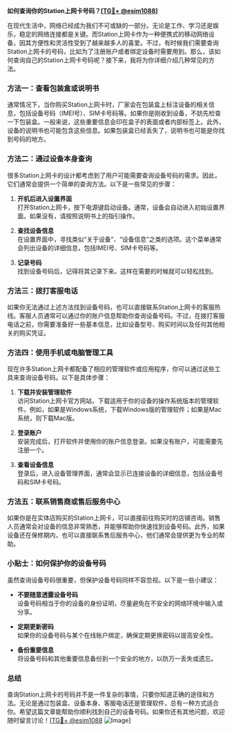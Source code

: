 **如何查询你的Station上网卡号码？[[TG💪+ @esim1088](https://t.me/s/esim1088)]**

在现代生活中，网络已经成为我们不可或缺的一部分。无论是工作、学习还是娱乐，稳定的网络连接都是关键。而Station上网卡作为一种便携式的移动网络设备，因其方便性和灵活性受到了越来越多人的喜爱。不过，有时候我们需要查询Station上网卡的号码，比如为了注册账户或者绑定设备时需要用到。那么，该如何查询自己的Station上网卡号码呢？接下来，我将为你详细介绍几种常见的方法。

### 方法一：查看包装盒或说明书

通常情况下，当你购买Station上网卡时，厂家会在包装盒上标注设备的相关信息，包括设备号码（IMEI号）、SIM卡号码等。如果你是刚收到设备，不妨先检查一下包装盒。一般来说，这些重要信息会印在盒子的表面或者内部标签上。此外，设备的说明书也可能包含这些信息。如果包装盒已经丢失了，说明书也可能是你找到号码的地方。

### 方法二：通过设备本身查询

很多Station上网卡的设计都考虑到了用户可能需要查询设备号码的需求。因此，它们通常会提供一个简单的查询方法。以下是一些常见的步骤：

1. **开机后进入设置界面**  
   打开Station上网卡，按下电源键启动设备。通常，设备会自动进入初始设置界面。如果没有，请按照说明书上的指引操作。

2. **查找设备信息**  
   在设置界面中，寻找类似“关于设备”、“设备信息”之类的选项。这个菜单通常会列出设备的详细信息，包括IMEI号、SIM卡号码等。

3. **记录号码**  
   找到设备号码后，记得将其记录下来。这样在需要的时候就可以轻松找到。

### 方法三：拨打客服电话

如果你无法通过上述方法找到设备号码，也可以直接联系Station上网卡的客服热线。客服人员通常可以通过你的账户信息帮助你查询设备号码。不过，在拨打客服电话之前，你需要准备好一些基本信息，比如设备型号、购买时间以及任何其他相关的购买凭证。

### 方法四：使用手机或电脑管理工具

现在许多Station上网卡都配备了相应的管理软件或应用程序，你可以通过这些工具来查询设备号码。以下是具体步骤：

1. **下载并安装管理软件**  
   访问Station上网卡官方网站，下载适用于你的设备的操作系统版本的管理软件。例如，如果是Windows系统，下载Windows版的管理软件；如果是Mac系统，则下载Mac版。

2. **登录账户**  
   安装完成后，打开软件并使用你的账户信息登录。如果没有账户，可能需要先注册一个。

3. **查看设备信息**  
   登录后，进入设备管理界面，通常会显示已连接设备的详细信息，包括设备号码和SIM卡号码。

### 方法五：联系销售商或售后服务中心

如果你是在实体店购买的Station上网卡，可以直接前往购买时的店铺咨询。销售人员通常会对设备的信息非常熟悉，并能够帮助你快速找到设备号码。此外，如果设备还在保修期内，也可以直接联系售后服务中心，他们通常会提供更为专业的帮助。

### 小贴士：如何保护你的设备号码

虽然查询设备号码很重要，但保护设备号码同样不容忽视。以下是一些小建议：

- **不要随意透露设备号码**  
  设备号码相当于你的设备的身份证明，尽量避免在不安全的网络环境中输入或分享。

- **定期更新密码**  
  如果你的设备号码与某个在线账户绑定，确保定期更换密码以提高安全性。

- **备份重要信息**  
  将设备号码和其他重要信息备份到一个安全的地方，以防万一丢失或遗忘。

### 总结

查询Station上网卡的号码并不是一件复杂的事情，只要你知道正确的途径和方法。无论是通过包装盒、设备本身、客服电话还是管理软件，总有一种方式适合你。希望这篇文章能帮助你顺利找到自己的设备号码。如果你还有其他问题，欢迎随时留言讨论！[[TG💪+ @esim1088](https://t.me/s/esim1088) ![Image](https://i.postimg.cc/4NQfJmqS/Snipaste-2025-05-13-00-14-12.png)]